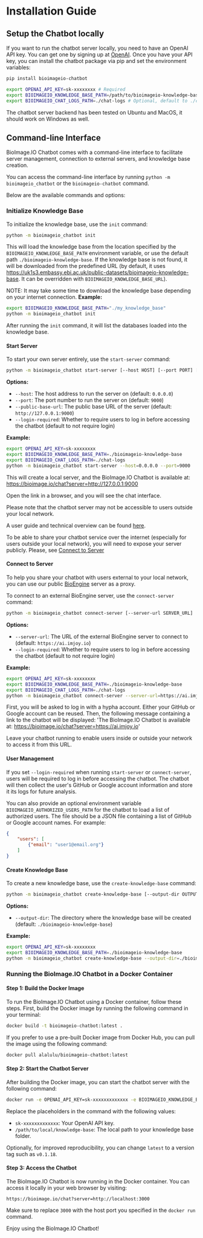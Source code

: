 # Installation Guide

## Setup the Chatbot locally

If you want to run the chatbot server locally, you need to have an OpenAI API key. You can get one by signing up at [OpenAI](https://beta.openai.com/). Once you have your API key, you can install the chatbot package via pip and set the environment variables:

```bash
pip install bioimageio-chatbot
```

```bash
export OPENAI_API_KEY=sk-xxxxxxxx # Required
export BIOIMAGEIO_KNOWLEDGE_BASE_PATH=/path/to/bioimageio-knowledge-base  # Optional, default to ./bioimageio-knowledge-base 
export BIOIMAGEIO_CHAT_LOGS_PATH=./chat-logs # Optional, default to ./chat-logs
```

The chatbot server backend has been tested on Ubuntu and MacOS, it should work on Windows as well.

## Command-line Interface

BioImage.IO Chatbot comes with a command-line interface to facilitate server management, connection to external servers, and knowledge base creation.

You can access the command-line interface by running `python -m bioimageio_chatbot` or the `bioimageio-chatbot` command.

Below are the available commands and options:

### Initialize Knowledge Base

To initialize the knowledge base, use the `init` command:

```bash
python -m bioimageio_chatbot init
```

This will load the knowledge base from the location specified by the `BIOIMAGEIO_KNOWLEDGE_BASE_PATH` environment variable, or use the default path `./bioimageio-knowledge-base`. If the knowledge base is not found, it will be downloaded from the predefined URL (by default, it uses https://uk1s3.embassy.ebi.ac.uk/public-datasets/bioimageio-knowledge-base. It can be overridden with `BIOIMAGEIO_KNOWLEDGE_BASE_URL`).

NOTE: It may take some time to download the knowledge base depending on your internet connection. 
**Example:**

```bash
export BIOIMAGEIO_KNOWLEDGE_BASE_PATH="./my_knowledge_base"
python -m bioimageio_chatbot init
```

After running the `init` command, it will list the databases loaded into the knowledge base.

#### Start Server

To start your own server entirely, use the `start-server` command:

```bash
python -m bioimageio_chatbot start-server [--host HOST] [--port PORT] [--public-base-url PUBLIC_BASE_URL]
```

**Options:**

- `--host`: The host address to run the server on (default: `0.0.0.0`)
- `--port`: The port number to run the server on (default: `9000`)
- `--public-base-url`: The public base URL of the server (default: `http://127.0.0.1:9000`)
- `--login-required`: Whether to require users to log in before accessing the chatbot (default to not require login)

**Example:**

```bash
export OPENAI_API_KEY=sk-xxxxxxxx
export BIOIMAGEIO_KNOWLEDGE_BASE_PATH=./bioimageio-knowledge-base
export BIOIMAGEIO_CHAT_LOGS_PATH=./chat-logs
python -m bioimageio_chatbot start-server --host=0.0.0.0 --port=9000
```
This will create a local server, and the BioImage.IO Chatbot is available at: https://bioimage.io/chat?server=http://127.0.0.1:9000

Open the link in a browser, and you will see the chat interface.

Please note that the chatbot server may not be accessible to users outside your local network.

A user guide and technical overview can be found [here](./technical-overview.md).

To be able to share your chatbot service over the internet (especially for users outside your local network), you will need to expose your server publicly. Please, see [Connect to Server](#connect-to-server)


#### Connect to Server

To help you share your chatbot with users external to your local network, you can use our public [BioEngine](https://aicell.io/project/bioengine/) server as a proxy.

To connect to an external BioEngine server, use the `connect-server` command:

```bash
python -m bioimageio_chatbot connect-server [--server-url SERVER_URL]
```

**Options:**

- `--server-url`: The URL of the external BioEngine server to connect to (default: `https://ai.imjoy.io`)
- `--login-required`: Whether to require users to log in before accessing the chatbot (default to not require login)

**Example:**

```bash
export OPENAI_API_KEY=sk-xxxxxxxx
export BIOIMAGEIO_KNOWLEDGE_BASE_PATH=./bioimageio-knowledge-base
export BIOIMAGEIO_CHAT_LOGS_PATH=./chat-logs
python -m bioimageio_chatbot connect-server --server-url=https://ai.imjoy.io
```

First, you will be asked to log in with a hypha account. Either your GitHub or Google account can be reused. Then, the following message containing a link to the chatbot will be displayed: 'The BioImage.IO Chatbot is available at: https://bioimage.io/chat?server=https://ai.imjoy.io'

Leave your chatbot running to enable users inside or outside your network to access it from this URL.

#### User Management

If you set `--login-required` when running `start-server` or `connect-server`, users will be required to log in before accessing the chatbot. The chatbot will then collect the user's GitHub or Google account information and store it its logs for future analysis.

You can also provide an optional environment variable `BIOIMAGEIO_AUTHORIZED_USERS_PATH` for the chatbot to load a list of authorized users. The file should be a JSON file containing a list of GitHub or Google account names. For example:

```json
{
    "users": [
        {"email": "user1@email.org"}
    ]
}
```

#### Create Knowledge Base

To create a new knowledge base, use the `create-knowledge-base` command:

```bash
python -m bioimageio_chatbot create-knowledge-base [--output-dir OUTPUT_DIR]
```

**Options:**

- `--output-dir`: The directory where the knowledge base will be created (default: `./bioimageio-knowledge-base`)

**Example:**

```bash
export OPENAI_API_KEY=sk-xxxxxxxx
export BIOIMAGEIO_KNOWLEDGE_BASE_PATH=./bioimageio-knowledge-base
python -m bioimageio_chatbot create-knowledge-base --output-dir=./bioimageio-knowledge-base
```


### Running the BioImage.IO Chatbot in a Docker Container

#### Step 1: Build the Docker Image

To run the BioImage.IO Chatbot using a Docker container, follow these steps. First, build the Docker image by running the following command in your terminal:

```bash
docker build -t bioimageio-chatbot:latest .
```

If you prefer to use a pre-built Docker image from Docker Hub, you can pull the image using the following command:

```bash
docker pull alalulu/bioimageio-chatbot:latest
```


#### Step 2: Start the Chatbot Server

After building the Docker image, you can start the chatbot server with the following command:

```bash
docker run -e OPENAI_API_KEY=sk-xxxxxxxxxxxxx -e BIOIMAGEIO_KNOWLEDGE_BASE_PATH=/knowledge-base -p 3000:9000 -v /path/to/local/knowledge-base:/knowledge-base bioimageio-chatbot:latest python -m bioimageio_chatbot start-server --host=0.0.0.0 --port=9000 --public-base-url=http://localhost:3000
```

Replace the placeholders in the command with the following values:

- `sk-xxxxxxxxxxxxx`: Your OpenAI API key.
- `/path/to/local/knowledge-base`: The local path to your knowledge base folder.

Optionally, for improved reproducibility, you can change `latest` to a version tag such as `v0.1.18`.

#### Step 3: Access the Chatbot

The BioImage.IO Chatbot is now running in the Docker container. You can access it locally in your web browser by visiting:

```
https://bioimage.io/chat?server=http://localhost:3000
```

Make sure to replace `3000` with the host port you specified in the `docker run` command.


Enjoy using the BioImage.IO Chatbot!

